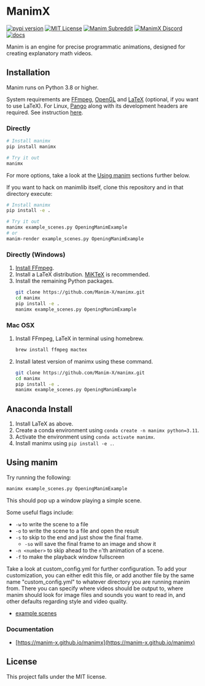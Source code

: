 # ManimX

[![pypi version](https://img.shields.io/pypi/v/manimx?logo=pypi)](https://pypi.org/project/manimx/)
[![MIT License](https://img.shields.io/badge/license-MIT-blue.svg?style=flat)](http://choosealicense.com/licenses/mit/)
[![Manim Subreddit](https://img.shields.io/reddit/subreddit-subscribers/manimx.svg?color=ff4301&label=reddit&logo=reddit)](https://www.reddit.com/r/manimx/)
[![ManimX Discord](https://img.shields.io/discord/581738731934056449.svg?label=discord&logo=discord)](https://discord.com)
[![docs](https://github.com/3b1b/manim/workflows/docs/badge.svg)](https://manim-x.github.io/manimx/)

Manim is an engine for precise programmatic animations, designed for creating explanatory math videos.

## Installation

Manim runs on Python 3.8 or higher.

System requirements are [FFmpeg](https://ffmpeg.org/), [OpenGL](https://www.opengl.org/) and [LaTeX](https://www.latex-project.org) (optional, if you want to use LaTeX).
For Linux, [Pango](https://pango.gnome.org) along with its development headers are required. See instruction [here](https://github.com/ManimCommunity/ManimPango#building).


### Directly

```sh
# Install manimx
pip install manimx

# Try it out
manimx
```

For more options, take a look at the [Using manim](#using-manim) sections further below.

If you want to hack on manimlib itself, clone this repository and in that directory execute:

```sh
# Install manimx
pip install -e .

# Try it out
manimx example_scenes.py OpeningManimExample
# or
manim-render example_scenes.py OpeningManimExample
```

### Directly (Windows)

1. [Install FFmpeg](https://www.wikihow.com/Install-FFmpeg-on-Windows).
2. Install a LaTeX distribution. [MiKTeX](https://miktex.org/download) is recommended.
3. Install the remaining Python packages.
    ```sh
    git clone https://github.com/Manim-X/manimx.git
    cd manimx
    pip install -e .
    manimx example_scenes.py OpeningManimExample
    ```

### Mac OSX

1. Install FFmpeg, LaTeX in terminal using homebrew.
    ```sh
    brew install ffmpeg mactex
    ```
   
2. Install latest version of manimx using these command.
    ```sh
    git clone https://github.com/Manim-X/manimx.git
    cd manimx
    pip install -e .
    manimx example_scenes.py OpeningManimExample
    ```

## Anaconda Install

1. Install LaTeX as above.
2. Create a conda environment using `conda create -n manimx python=3.11`.
3. Activate the environment using `conda activate manimx`.
4. Install manimx using `pip install -e .`.


## Using manim
Try running the following:
```sh
manimx example_scenes.py OpeningManimExample
```
This should pop up a window playing a simple scene.

Some useful flags include:
* `-w` to write the scene to a file
* `-o` to write the scene to a file and open the result
* `-s` to skip to the end and just show the final frame.
    * `-so` will save the final frame to an image and show it
* `-n <number>` to skip ahead to the `n`'th animation of a scene.
* `-f` to make the playback window fullscreen

Take a look at custom_config.yml for further configuration.  To add your customization, you can either edit this file, or add another file by the same name "custom_config.yml" to whatever directory you are running manim from. There you can specify where videos should be output to, where manim should look for image files and sounds you want to read in, and other defaults regarding style and video quality.

- [example scenes](https://manim-x.github.io/manimx/getting_started/example_scenes.html) 

### Documentation

- [https://manim-x.github.io/manimx](https://manim-x.github.io/manimx)

## License
This project falls under the MIT license.
